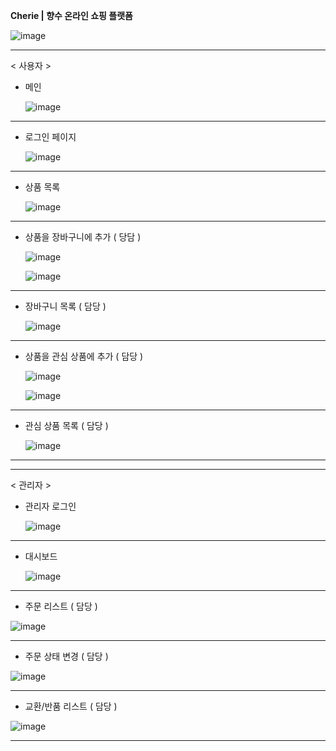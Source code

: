 **Cherie | 향수 온라인 쇼핑 플랫폼**



![image](https://github.com/In0code/cherie/assets/137425054/9855cdcd-b79f-4cfa-8e05-7c05c84cb2a8)





--------------------------------------------------------------------


< 사용자 >









- 메인



  ![image](https://github.com/In0code/cherie/assets/137425054/1f3d611e-b29a-417d-8160-a0cac7a7ec1a)





--------------------------------------------------------------------



- 로그인 페이지

  ![image](https://github.com/In0code/cherie/assets/137425054/2971fcf1-2d1d-45a5-8afe-dd90a9a2ee6f)





--------------------------------------------------------------------


- 상품 목록


  ![image](https://github.com/In0code/cherie/assets/137425054/2fbd80b3-dde6-4da1-9e11-72cdc33598c7)




--------------------------------------------------------------------


- 상품을 장바구니에 추가 ( 당담 )

  ![image](https://github.com/In0code/cherie/assets/137425054/aee67b14-657a-4aef-a399-8f9f1fb9eeff)

  ![image](https://github.com/In0code/cherie/assets/137425054/8b0b3146-5892-4187-9a19-d96c20f4553d)



--------------------------------------------------------------------


- 장바구니 목록 ( 담당 )

  ![image](https://github.com/In0code/cherie/assets/137425054/ca6b94dc-c893-4de4-b4a5-1b8ac77d6f49)



--------------------------------------------------------------------


- 상품을 관심 상품에 추가 ( 담당 )


  ![image](https://github.com/In0code/cherie/assets/137425054/9edfc8c7-3e01-49ee-b795-5740b4c63870)

  ![image](https://github.com/In0code/cherie/assets/137425054/1a73185d-2830-478d-9bbb-ed965d69dceb)



--------------------------------------------------------------------


- 관심 상품 목록  ( 담당 )

  ![image](https://github.com/In0code/cherie/assets/137425054/46ee9098-a4a8-4bcf-afca-2eb9c0ed318d)



--------------------------------------------------------------------
--------------------------------------------------------------------

< 관리자 >


- 관리자 로그인


  ![image](https://github.com/In0code/cherie/assets/137425054/e7573512-af4d-4bc7-8bcb-0740cbb73d6a)



--------------------------------------------------------------------


- 대시보드


  ![image](https://github.com/In0code/cherie/assets/137425054/4051499c-ed28-4502-a151-ef1cae276dd7)



--------------------------------------------------------------------



- 주문 리스트 ( 담당 )


![image](https://github.com/In0code/cherie/assets/137425054/6b6cebb0-f8b6-4e13-b296-ed0ea4cb3d11)




--------------------------------------------------------------------



- 주문 상태 변경 ( 담당 )


![image](https://github.com/In0code/cherie/assets/137425054/cfc4d266-f932-463f-a65f-68e3dbcccdd4)




--------------------------------------------------------------------


- 교환/반품 리스트 ( 담당 )


![image](https://github.com/In0code/cherie/assets/137425054/609626ca-780e-4990-8260-e673bd88b240)





--------------------------------------------------------------------
